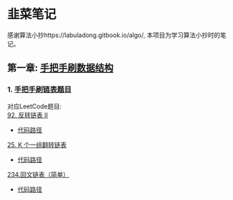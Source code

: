 # 韭菜笔记
感谢算法小抄https://labuladong.gitbook.io/algo/, 本项目为学习算法小抄时的笔记。
## 第一章: [手把手刷数据结构](https://labuladong.gitbook.io/algo/mu-lu-ye-1)<br>
### 1. [手把手刷链表题目](https://labuladong.gitbook.io/algo/mu-lu-ye-1/mu-lu-ye)
对应LeetCode题目:<br>
[92. 反转链表 II](https://leetcode-cn.com/problems/reverse-linked-list-ii/)<br>
- [代码路径](algorithm/list.go)<br>

[25. K 个一组翻转链表](https://leetcode-cn.com/problems/reverse-nodes-in-k-group/)<br>
- [代码路径](algorithm/list.go)<br>

[234.回文链表（简单）](https://leetcode-cn.com/problems/palindrome-linked-list/)<br>
- [代码路径](leetcode/let234.go)<br>